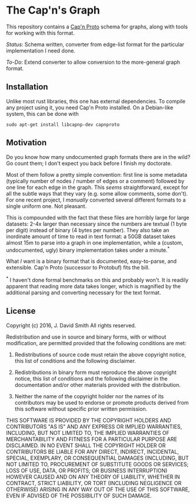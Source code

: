 # The Cap'n's Graph

This repository contains a [Cap'n Proto](https://capnproto.org/)
schema for graphs, along with tools for working with this format.

*Status*: Schema written, converter from edge-list format for the
particular implementation I need done.

*To-Do*: Extend converter to allow conversion to the more-general
graph format.

## Installation

Unlike most rust libraries, this one has external dependencies. To compile any project using it, you need Cap'n Proto installed. On a Debian-like system, this can be done with

    sudo apt-get install libcapnp-dev capnproto

## Motivation

Do you know how many undocumented graph formats there are in the wild?
Go count them; I don't expect you back before I finish my doctorate.

Most of them follow a pretty simple convention: first line is some
metadata (typically number of nodes / number of edges or a comment)
followed by one line for each edge in the graph. This *seems*
straightforward, except for all the subtle ways that they vary (e.g.
some allow comments, some don't). For one recent project, I *manually*
converted several different formats to a single uniform one. Not
pleasant.

This is compounded with the fact that these files are horribly large
for large datasets: 2-4x larger than necessary since the numbers are
textual (1 byte per digit) instead of binary (4 bytes per number).
They also take an inordinate amount of time to read in text format: a
50GB dataset takes almost 15m to parse into a graph in one
implementation, while a (custom, undocumented, ugly) binary
implementation takes under a minute.<sup>*</sup>

What *I* want is a binary format that is documented, easy-to-parse,
and extensible. Cap'n Proto (successor to Protobuf) fits the bill.

<sup>*</sup> I haven't done formal benchmarks on this and probably
won't. It is readily apparent that reading more data takes longer,
which is magnified by the additional parsing and converting necessary
for the text format.

## License

Copyright (c) 2016, J. David Smith
All rights reserved.

Redistribution and use in source and binary forms, with or without
modification, are permitted provided that the following conditions are
met:

1. Redistributions of source code must retain the above copyright
   notice, this list of conditions and the following disclaimer.

2. Redistributions in binary form must reproduce the above copyright
   notice, this list of conditions and the following disclaimer in the
   documentation and/or other materials provided with the
   distribution.

3. Neither the name of the copyright holder nor the names of its
   contributors may be used to endorse or promote products derived
   from this software without specific prior written permission.

THIS SOFTWARE IS PROVIDED BY THE COPYRIGHT HOLDERS AND CONTRIBUTORS
"AS IS" AND ANY EXPRESS OR IMPLIED WARRANTIES, INCLUDING, BUT NOT
LIMITED TO, THE IMPLIED WARRANTIES OF MERCHANTABILITY AND FITNESS FOR
A PARTICULAR PURPOSE ARE DISCLAIMED. IN NO EVENT SHALL THE COPYRIGHT
HOLDER OR CONTRIBUTORS BE LIABLE FOR ANY DIRECT, INDIRECT, INCIDENTAL,
SPECIAL, EXEMPLARY, OR CONSEQUENTIAL DAMAGES (INCLUDING, BUT NOT
LIMITED TO, PROCUREMENT OF SUBSTITUTE GOODS OR SERVICES; LOSS OF USE,
DATA, OR PROFITS; OR BUSINESS INTERRUPTION) HOWEVER CAUSED AND ON ANY
THEORY OF LIABILITY, WHETHER IN CONTRACT, STRICT LIABILITY, OR TORT
(INCLUDING NEGLIGENCE OR OTHERWISE) ARISING IN ANY WAY OUT OF THE USE
OF THIS SOFTWARE, EVEN IF ADVISED OF THE POSSIBILITY OF SUCH DAMAGE.
